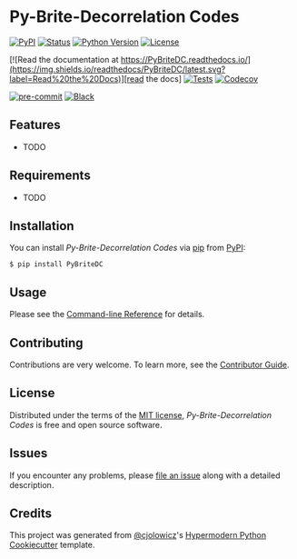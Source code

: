# Py-Brite-Decorrelation Codes

[![PyPI](https://img.shields.io/pypi/v/PyBriteDC.svg)][pypi_]
[![Status](https://img.shields.io/pypi/status/PyBriteDC.svg)][status]
[![Python Version](https://img.shields.io/pypi/pyversions/PyBriteDC)][python version]
[![License](https://img.shields.io/pypi/l/PyBriteDC)][license]

[![Read the documentation at https://PyBriteDC.readthedocs.io/](https://img.shields.io/readthedocs/PyBriteDC/latest.svg?label=Read%20the%20Docs)][read the docs]
[![Tests](https://github.com/marcomuellner/PyBriteDC/workflows/Tests/badge.svg)][tests]
[![Codecov](https://codecov.io/gh/marcomuellner/PyBriteDC/branch/main/graph/badge.svg)][codecov]

[![pre-commit](https://img.shields.io/badge/pre--commit-enabled-brightgreen?logo=pre-commit&logoColor=white)][pre-commit]
[![Black](https://img.shields.io/badge/code%20style-black-000000.svg)][black]

[pypi_]: https://pypi.org/project/PyBriteDC/
[status]: https://pypi.org/project/PyBriteDC/
[python version]: https://pypi.org/project/PyBriteDC
[read the docs]: https://PyBriteDC.readthedocs.io/
[tests]: https://github.com/marcomuellner/PyBriteDC/actions?workflow=Tests
[codecov]: https://app.codecov.io/gh/marcomuellner/PyBriteDC
[pre-commit]: https://github.com/pre-commit/pre-commit
[black]: https://github.com/psf/black

## Features

- TODO

## Requirements

- TODO

## Installation

You can install _Py-Brite-Decorrelation Codes_ via [pip] from [PyPI]:

```console
$ pip install PyBriteDC
```

## Usage

Please see the [Command-line Reference] for details.

## Contributing

Contributions are very welcome.
To learn more, see the [Contributor Guide].

## License

Distributed under the terms of the [MIT license][license],
_Py-Brite-Decorrelation Codes_ is free and open source software.

## Issues

If you encounter any problems,
please [file an issue] along with a detailed description.

## Credits

This project was generated from [@cjolowicz]'s [Hypermodern Python Cookiecutter] template.

[@cjolowicz]: https://github.com/cjolowicz
[pypi]: https://pypi.org/
[hypermodern python cookiecutter]: https://github.com/cjolowicz/cookiecutter-hypermodern-python
[file an issue]: https://github.com/marcomuellner/PyBriteDC/issues
[pip]: https://pip.pypa.io/

<!-- github-only -->

[license]: https://github.com/marcomuellner/PyBriteDC/blob/main/LICENSE
[contributor guide]: https://github.com/marcomuellner/PyBriteDC/blob/main/CONTRIBUTING.md
[command-line reference]: https://PyBriteDC.readthedocs.io/en/latest/usage.html
